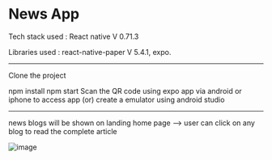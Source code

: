 # News App

Tech stack used : React native V 0.71.3

Libraries used : react-native-paper V 5.4.1, expo.
___________________________
Clone the project

npm install
npm start
Scan the QR code using expo app via android or iphone to access app (or)
create a emulator using android studio
___________________________
news blogs will be shown on landing home page --> user can click on any blog to read the complete article

![image](https://user-images.githubusercontent.com/107784718/227857833-9264cedf-c889-4b45-a92a-7546ccffcc8e.png)
